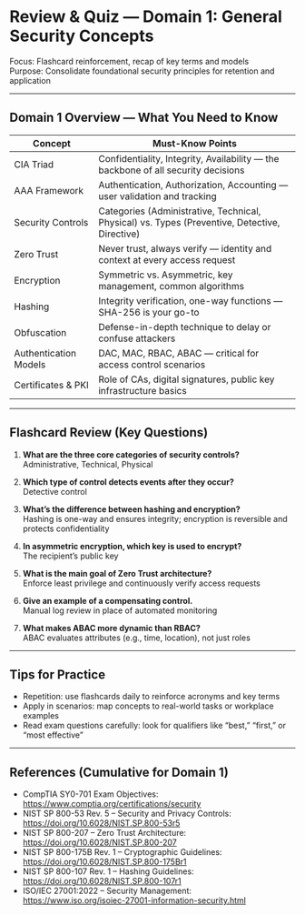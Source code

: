# Review & Quiz — Domain 1: General Security Concepts

Focus: Flashcard reinforcement, recap of key terms and models  
Purpose: Consolidate foundational security principles for retention and application

---

## Domain 1 Overview — What You Need to Know

| Concept                   | Must-Know Points                                                                                 |
| ------------------------- | ------------------------------------------------------------------------------------------------ |
| CIA Triad                 | Confidentiality, Integrity, Availability — the backbone of all security decisions               |
| AAA Framework             | Authentication, Authorization, Accounting — user validation and tracking                        |
| Security Controls         | Categories (Administrative, Technical, Physical) vs. Types (Preventive, Detective, Directive)   |
| Zero Trust                | Never trust, always verify — identity and context at every access request                       |
| Encryption                | Symmetric vs. Asymmetric, key management, common algorithms                                     |
| Hashing                   | Integrity verification, one-way functions — SHA-256 is your go-to                                |
| Obfuscation               | Defense-in-depth technique to delay or confuse attackers                                         |
| Authentication Models     | DAC, MAC, RBAC, ABAC — critical for access control scenarios                                    |
| Certificates & PKI        | Role of CAs, digital signatures, public key infrastructure basics                               |

---

## Flashcard Review (Key Questions)

1. **What are the three core categories of security controls?**  
   Administrative, Technical, Physical

2. **Which type of control detects events after they occur?**  
   Detective control

3. **What’s the difference between hashing and encryption?**  
   Hashing is one-way and ensures integrity; encryption is reversible and protects confidentiality

4. **In asymmetric encryption, which key is used to encrypt?**  
   The recipient’s public key

5. **What is the main goal of Zero Trust architecture?**  
   Enforce least privilege and continuously verify access requests

6. **Give an example of a compensating control.**  
   Manual log review in place of automated monitoring

7. **What makes ABAC more dynamic than RBAC?**  
   ABAC evaluates attributes (e.g., time, location), not just roles

---

## Tips for Practice

- Repetition: use flashcards daily to reinforce acronyms and key terms  
- Apply in scenarios: map concepts to real-world tasks or workplace examples  
- Read exam questions carefully: look for qualifiers like “best,” “first,” or “most effective”

---

## References (Cumulative for Domain 1)

- CompTIA SY0-701 Exam Objectives: https://www.comptia.org/certifications/security  
- NIST SP 800-53 Rev. 5 – Security and Privacy Controls: https://doi.org/10.6028/NIST.SP.800-53r5  
- NIST SP 800-207 – Zero Trust Architecture: https://doi.org/10.6028/NIST.SP.800-207  
- NIST SP 800-175B Rev. 1 – Cryptographic Guidelines: https://doi.org/10.6028/NIST.SP.800-175Br1  
- NIST SP 800-107 Rev. 1 – Hashing Guidelines: https://doi.org/10.6028/NIST.SP.800-107r1  
- ISO/IEC 27001:2022 – Security Management: https://www.iso.org/isoiec-27001-information-security.html  
